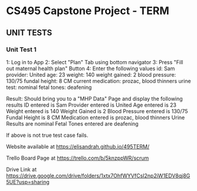 # CS495 Capstone Project - TERM

## UNIT TESTS
### Unit Test 1
1: Log in to App
2: Select "Plan" Tab using bottom navigator
3: Press "Fill out maternal health plan" Button
4: Enter the following values
id: Sam
provider: United
age: 23
weight: 140
weight gained: 2
blood pressure: 130/75
fundal height: 8 CM
current medication: prozac, blood thinners
urine test: nominal
fetal tones: deafening

Result: Should bring you to a "MHP Data" Page and display the following results
ID entered is Sam
Provider entered is United
Age entered is 23
Weight entered is 140
Weight Gained is 2
Blood Pressure entered is 130/75
Fundal Height is 8 CM
Medication entered is prozac, blood thinners
Urine Results are nominal
Fetal Tones entered are deafening

If above is not true test case fails.


Website available at https://elisandrah.github.io/495TERM/

Trello Board Page at https://trello.com/b/5knzppWR/scrum

Drive Link at https://drive.google.com/drive/folders/1xtx7OhfWYVfCsI2np2iW1EDV8qj8G5UE?usp=sharing
